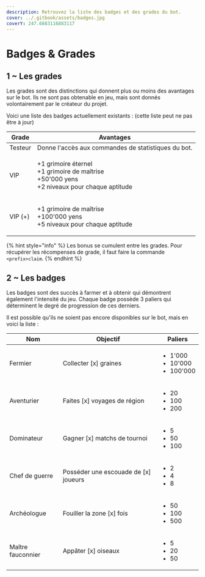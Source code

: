 ```yaml
---
description: Retrouvez la liste des badges et des grades du bot.
cover: ../.gitbook/assets/badges.jpg
coverY: 247.6883116883117
---
```


# Badges & Grades

## 1 \~ Les grades

Les grades sont des distinctions qui donnent plus ou moins des avantages sur le bot. Ils ne sont pas obtenable en jeu, mais sont donnés volontairement par le créateur du projet.

&#x20;Voici une liste des badges actuellement existants : (cette liste peut ne pas être à jour)

| Grade   | Avantages                                                                                                |
| ------- | -------------------------------------------------------------------------------------------------------- |
| Testeur | Donne l'accès aux commandes de statistiques du bot.                                                      |
| VIP     | <p>+1 grimoire éternel<br>+1 grimoire de maîtrise<br>+50'000 yens<br>+2 niveaux pour chaque aptitude</p> |
| VIP (+) | <p>+1 grimoire de maîtrise<br>+100'000 yens<br>+5 niveaux pour chaque aptitude</p>                       |

{% hint style="info" %}
Les bonus se cumulent entre les grades. Pour récupérer les récompenses de grade, il faut faire la commande `<prefix>claim`.
{% endhint %}

## 2 \~ Les badges

Les badges sont des succès à farmer et à obtenir qui démontrent également l'intensité du jeu. Chaque badge possède 3 paliers qui déterminent le degré de progression de ces derniers.

Il est possible qu'ils ne soient pas encore disponibles sur le bot, mais en voici la liste :&#x20;

| Nom               | Objectif                              | Paliers                                                |
| ----------------- | ------------------------------------- | ------------------------------------------------------ |
| Fermier           | Collecter \[x] graines                | <ul><li>1'000</li><li>10'000</li><li>100'000</li></ul> |
| Aventurier        | Faites \[x] voyages de région         | <ul><li>20</li><li>100</li><li>200</li></ul>           |
| Dominateur        | Gagner \[x] matchs de tournoi         | <ul><li>5</li><li>50</li><li>100</li></ul>             |
| Chef de guerre    | Posséder une escouade de \[x] joueurs | <ul><li>2</li><li>4</li><li>8</li></ul>                |
| Archéologue       | Fouiller la zone \[x] fois            | <ul><li>50</li><li>100</li><li>500</li></ul>           |
| Maître fauconnier | Appâter \[x] oiseaux                  | <ul><li>5</li><li>20</li><li>50</li></ul>              |
